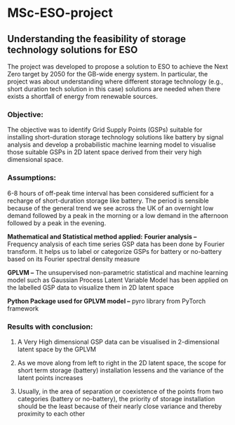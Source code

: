 # MSc-ESO-project

## Understanding the feasibility of storage technology solutions for ESO

The project was developed to propose a solution to ESO to achieve the Next Zero target by 2050 for the GB-wide energy system. In particular, the project was about understanding where different storage technology (e.g., short duration tech solution in this case) solutions are needed when there exists a shortfall of energy from renewable sources.

### Objective:
The objective was to identify Grid Supply Points (GSPs) suitable for installing short-duration storage technology solutions like battery by signal analysis and develop a probabilistic machine learning model to visualise those suitable GSPs in 2D latent space derived from their very high dimensional space.

### Assumptions:
6-8 hours of off-peak time interval has been considered sufficient for a recharge of short-duration storage like battery. The period is sensible because of the general trend we see across the UK of an overnight low demand followed by a peak in the morning or a low demand in the afternoon followed by a peak in the evening.

**Mathematical and Statistical method applied:**
**Fourier analysis –** Frequency analysis of each time series GSP data has been done by Fourier transform. It helps us to label or categorize GSPs for battery or no-battery based on its Fourier spectral density measure

**GPLVM –** The unsupervised non-parametric statistical and machine learning model such as Gaussian Process Latent Variable Model has been applied on the labelled GSP data to visualize them in 2D latent space

**Python Package used for GPLVM model –** pyro library from PyTorch framework

### Results with conclusion:
1. A Very High dimensional GSP data can be visualised in 2-dimensional latent space by the GPLVM

2. As we move along from left to right in the 2D latent space, the scope for short term storage (battery) installation lessens and the variance of the latent points increases

3. Usually, in the area of separation or coexistence of the points from two categories (battery or no-battery), the priority of storage installation should be the least because of their nearly close variance and thereby proximity to each other











